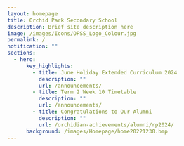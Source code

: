 ```yaml
---
layout: homepage
title: Orchid Park Secondary School
description: Brief site description here
image: /images/Icons/OPSS_Logo_Colour.jpg
permalink: /
notification: ""
sections:
  - hero:
      key_highlights:
        - title: June Holiday Extended Curriculum 2024
          description: ""
          url: /announcements/
        - title: Term 2 Week 10 Timetable
          description: ""
          url: /announcements/
        - title: Congratulations to Our Alumni
          description: ""
          url: /orchidian-achievements/alumni/rp2024/
      background: /images/Homepage/home20221230.bmp
---
```

